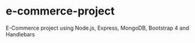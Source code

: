 # e-commerce-project
E-Commerce project using Node.js, Express, MongoDB, Bootstrap 4 and Handlebars
